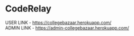 # CodeRelay

USER LINK -  https://collegebazaar.herokuapp.com/ <br>
ADMIN LINK - https://admin-collegebazaar.herokuapp.com/
